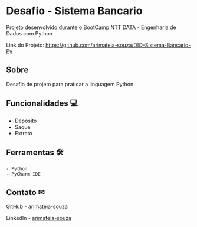 # Desafio - Sistema Bancario

Projeto desenvolvido durante o BootCamp NTT DATA - Engenharia de Dados com Python

Link do Projeto: https://github.com/arimateia-souza/DIO-Sistema-Bancario-Py

## Sobre

Desafio de projeto para praticar a linguagem Python

## Funcionalidades 💻

- Deposito
- Saque
- Extrato

## Ferramentas 🛠

    - Python
    - PyCharm IDE

## Contato ✉

GitHub - [arimateia-souza](https://github.com/arimateia-souza)

LinkedIn - [arimateia-souza](https://github.com/arimateia-souza)


